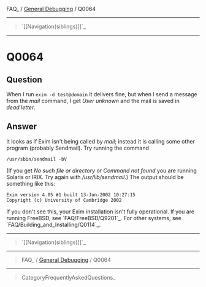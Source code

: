 FAQ\_ / [General Debugging](FAQ/General_Debugging) / Q0064

* * * * *

> \`[[Navigation(siblings)]]\`\_

* * * * *

Q0064
=====

Question
--------

When I run `exim -d test@domain` it delivers fine, but when I send a
message from the *mail* command, I get *User unknown* and the mail is
saved in *dead.letter*.

Answer
------

It looks as if Exim isn't being called by *mail*; instead it is calling
some other program (probably Sendmail). Try running the command

    /usr/sbin/sendmail -bV

(If you get *No such file or directory* or *Command not found* you are
running Solaris or IRIX. Try again with */usr/lib/sendmail*.) The output
should be something like this:

    Exim version 4.05 #1 built 13-Jun-2002 10:27:15
    Copyright (c) University of Cambridge 2002

If you don't see this, your Exim installation isn't fully operational.
If you are running FreeBSD, see \`FAQ/FreeBSD/Q9201\`\_. For other
systems, see \`FAQ/Building\_and\_Installing/Q0114\`\_.

* * * * *

> \`[[Navigation(siblings)]]\`\_

* * * * *

> FAQ\_ / [General Debugging](FAQ/General_Debugging) / Q0064

* * * * *

> CategoryFrequentlyAskedQuestions\_
